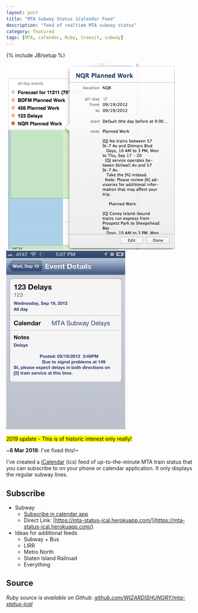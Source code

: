 ```yaml
---
layout: post
title: "MTA Subway Status iCalendar Feed"
description: "feed of realtime MTA subway status"
category: featured
tags: [MTA, calendar, Ruby, transit, subway]
---
```

{% include JB/setup %}
<p><span class="marginnote"><a href="/assets/images/mta-ical-osx-1.png"><img src="/assets/images/mta-ical-osx-1.png" alt="iCal displaying MTA status in OSX" ></a>
<a href="/assets/images/mta-ical-ios-2.png"><img src="/assets/images/mta-ical-ios-2.png" alt="iCal displaying MTA status in iOS" ></a></span></p>

<mark>2019 update - This is of historic interest only really!</mark>

~**6 Mar 2018**: I've fixed this!~

I've created a [iCalendar](http://en.wikipedia.org/wiki/ICalendar) (ics) feed of up-to-the-minute MTA train status that you can subscribe to on your phone or calendar application.
It only displays the regular subway lines.
## Subscribe

* Subway
  * [Subscribe in calendar app](webcal://mta-status-ical.herokuapp.com/)
  * Direct Link: [https://mta-status-ical.herokuapp.com/](https://mta-status-ical.herokuapp.com/)
* Ideas for additional feeds
  * Subway + Bus
  * LIRR
  * Metro North
  * Staten Island Railroad
  * Everything

Source
------
*Ruby source is available on Github: [github.com/WIZARDISHUNGRY/mta-status-ical](https://github.com/WIZARDISHUNGRY/mta-status-ical)*
